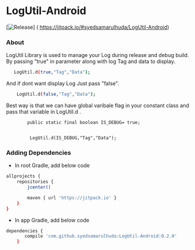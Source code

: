 # LogUtil-Android
[![Release](https://jitpack.io/v/User/Repo.svg)]
( https://jitpack.io/#syedsamarulhuda/LogUtil-Android)
### About

LogUtil Library is used to manage your Log during release and debug build.
By passing "true" in parameter along with log Tag and data to display.
```sh
   LogUtil.d(true,"Tag","Data");
```
         
And  if dont want display Log Just pass "false".

```sh
    LogUtil.d(false,"Tag","Data");
```

Best way is that we can have global varibale flag in your constant class and pass that variable in LogUtil.d  .
     
          
            public static final boolean IS_DEBUG= true;
           
              
             LogUtil.d(IS_DEBUG,"Tag","Data"); 
              

### Adding Dependencies

- In root Gradle, add below code

```sh
allprojects {
    repositories {
        jcenter()

        maven { url 'https://jitpack.io' }
    }
}

```

- In app Gradle, add below code

```sh
dependencies {
       compile 'com.github.syedsamarulhuda:LogUtil-Android:0.2.0'
    }
```


